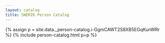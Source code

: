 ```yaml
---
layout: catalog
title: SWERIK Person Catalog
---
```

{% assign p = site.data._person-catalog.i-GgmCAWT2S8XB5EGqKunWRr %}
{% include person-catalog.html p=p %}

